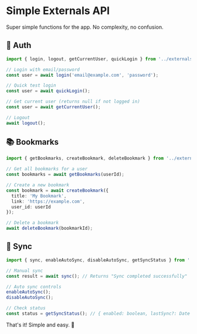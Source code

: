 # Simple Externals API

Super simple functions for the app. No complexity, no confusion.

## 🔐 Auth

```typescript
import { login, logout, getCurrentUser, quickLogin } from '../externals';

// Login with email/password
const user = await login('email@example.com', 'password');

// Quick test login
const user = await quickLogin();

// Get current user (returns null if not logged in)
const user = await getCurrentUser();

// Logout
await logout();
```

## 📚 Bookmarks

```typescript
import { getBookmarks, createBookmark, deleteBookmark } from '../externals';

// Get all bookmarks for a user
const bookmarks = await getBookmarks(userId);

// Create a new bookmark
const bookmark = await createBookmark({
  title: 'My Bookmark',
  link: 'https://example.com',
  user_id: userId
});

// Delete a bookmark
await deleteBookmark(bookmarkId);
```

## 🔄 Sync

```typescript
import { sync, enableAutoSync, disableAutoSync, getSyncStatus } from '../externals';

// Manual sync
const result = await sync(); // Returns "Sync completed successfully"

// Auto sync controls
enableAutoSync();
disableAutoSync();

// Check status
const status = getSyncStatus(); // { enabled: boolean, lastSync?: Date }
```

That's it! Simple and easy. 🎉